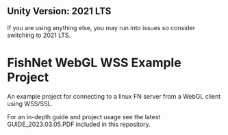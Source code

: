 ## Unity Version: **2021 LTS**
If you are using anything else, you may run into issues so consider switching to 2021 LTS.

# FishNet WebGL WSS Example Project
 An example project for connecting to a linux FN server from a WebGL client using WSS/SSL.
 
 For an in-depth guide and project usage see the latest GUIDE_2023.03.05.PDF included in this repository.
